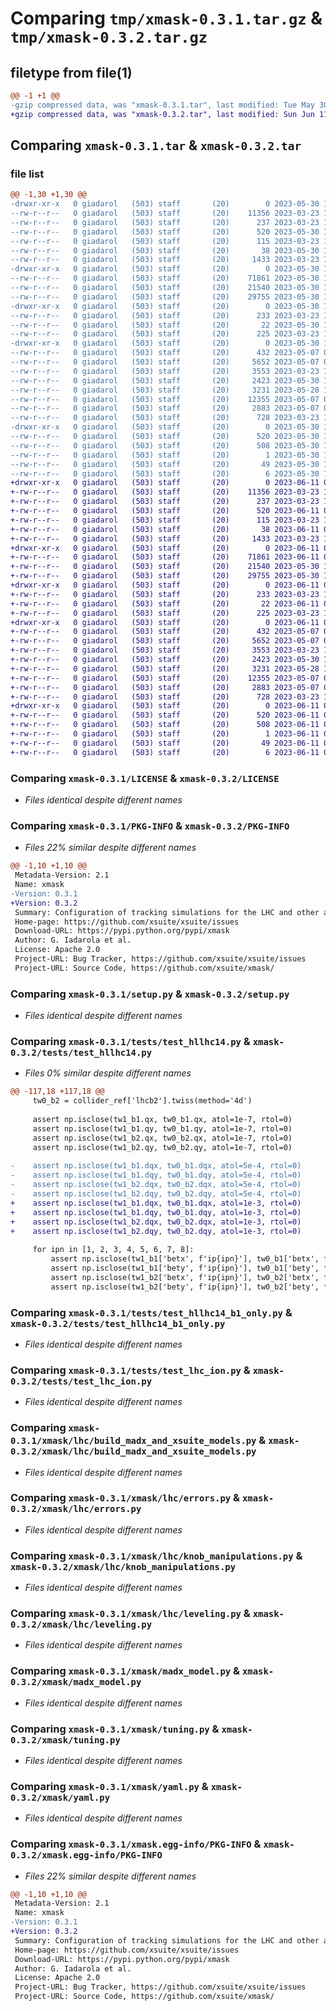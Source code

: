 # Comparing `tmp/xmask-0.3.1.tar.gz` & `tmp/xmask-0.3.2.tar.gz`

## filetype from file(1)

```diff
@@ -1 +1 @@
-gzip compressed data, was "xmask-0.3.1.tar", last modified: Tue May 30 19:23:34 2023, max compression
+gzip compressed data, was "xmask-0.3.2.tar", last modified: Sun Jun 11 06:15:52 2023, max compression
```

## Comparing `xmask-0.3.1.tar` & `xmask-0.3.2.tar`

### file list

```diff
@@ -1,30 +1,30 @@
-drwxr-xr-x   0 giadarol   (503) staff       (20)        0 2023-05-30 19:23:34.396993 xmask-0.3.1/
--rw-r--r--   0 giadarol   (503) staff       (20)    11356 2023-03-23 11:05:06.000000 xmask-0.3.1/LICENSE
--rw-r--r--   0 giadarol   (503) staff       (20)      237 2023-03-23 11:05:06.000000 xmask-0.3.1/MANIFEST.in
--rw-r--r--   0 giadarol   (503) staff       (20)      520 2023-05-30 19:23:34.396826 xmask-0.3.1/PKG-INFO
--rw-r--r--   0 giadarol   (503) staff       (20)      115 2023-03-23 11:05:06.000000 xmask-0.3.1/pyproject.toml
--rw-r--r--   0 giadarol   (503) staff       (20)       38 2023-05-30 19:23:34.397040 xmask-0.3.1/setup.cfg
--rw-r--r--   0 giadarol   (503) staff       (20)     1433 2023-03-23 11:05:06.000000 xmask-0.3.1/setup.py
-drwxr-xr-x   0 giadarol   (503) staff       (20)        0 2023-05-30 19:23:34.386289 xmask-0.3.1/tests/
--rw-r--r--   0 giadarol   (503) staff       (20)    71861 2023-05-30 19:22:48.000000 xmask-0.3.1/tests/test_hllhc14.py
--rw-r--r--   0 giadarol   (503) staff       (20)    21540 2023-05-30 19:22:48.000000 xmask-0.3.1/tests/test_hllhc14_b1_only.py
--rw-r--r--   0 giadarol   (503) staff       (20)    29755 2023-05-30 19:22:48.000000 xmask-0.3.1/tests/test_lhc_ion.py
-drwxr-xr-x   0 giadarol   (503) staff       (20)        0 2023-05-30 19:23:34.388044 xmask-0.3.1/xmask/
--rw-r--r--   0 giadarol   (503) staff       (20)      233 2023-03-23 11:05:06.000000 xmask-0.3.1/xmask/__init__.py
--rw-r--r--   0 giadarol   (503) staff       (20)       22 2023-05-30 19:23:07.000000 xmask-0.3.1/xmask/_version.py
--rw-r--r--   0 giadarol   (503) staff       (20)      225 2023-03-23 11:05:06.000000 xmask-0.3.1/xmask/env_and_links.py
-drwxr-xr-x   0 giadarol   (503) staff       (20)        0 2023-05-30 19:23:34.396573 xmask-0.3.1/xmask/lhc/
--rw-r--r--   0 giadarol   (503) staff       (20)      432 2023-05-07 06:53:44.000000 xmask-0.3.1/xmask/lhc/__init__.py
--rw-r--r--   0 giadarol   (503) staff       (20)     5652 2023-05-07 06:53:44.000000 xmask-0.3.1/xmask/lhc/build_madx_and_xsuite_models.py
--rw-r--r--   0 giadarol   (503) staff       (20)     3553 2023-03-23 11:05:06.000000 xmask-0.3.1/xmask/lhc/errors.py
--rw-r--r--   0 giadarol   (503) staff       (20)     2423 2023-05-30 19:22:48.000000 xmask-0.3.1/xmask/lhc/knob_manipulations.py
--rw-r--r--   0 giadarol   (503) staff       (20)     3231 2023-05-28 15:35:42.000000 xmask-0.3.1/xmask/lhc/leveling.py
--rw-r--r--   0 giadarol   (503) staff       (20)    12355 2023-05-07 06:53:44.000000 xmask-0.3.1/xmask/madx_model.py
--rw-r--r--   0 giadarol   (503) staff       (20)     2883 2023-05-07 06:53:44.000000 xmask-0.3.1/xmask/tuning.py
--rw-r--r--   0 giadarol   (503) staff       (20)      728 2023-03-23 11:05:06.000000 xmask-0.3.1/xmask/yaml.py
-drwxr-xr-x   0 giadarol   (503) staff       (20)        0 2023-05-30 19:23:34.393355 xmask-0.3.1/xmask.egg-info/
--rw-r--r--   0 giadarol   (503) staff       (20)      520 2023-05-30 19:23:34.000000 xmask-0.3.1/xmask.egg-info/PKG-INFO
--rw-r--r--   0 giadarol   (503) staff       (20)      508 2023-05-30 19:23:34.000000 xmask-0.3.1/xmask.egg-info/SOURCES.txt
--rw-r--r--   0 giadarol   (503) staff       (20)        1 2023-05-30 19:23:34.000000 xmask-0.3.1/xmask.egg-info/dependency_links.txt
--rw-r--r--   0 giadarol   (503) staff       (20)       49 2023-05-30 19:23:34.000000 xmask-0.3.1/xmask.egg-info/requires.txt
--rw-r--r--   0 giadarol   (503) staff       (20)        6 2023-05-30 19:23:34.000000 xmask-0.3.1/xmask.egg-info/top_level.txt
+drwxr-xr-x   0 giadarol   (503) staff       (20)        0 2023-06-11 06:15:52.516300 xmask-0.3.2/
+-rw-r--r--   0 giadarol   (503) staff       (20)    11356 2023-03-23 11:05:06.000000 xmask-0.3.2/LICENSE
+-rw-r--r--   0 giadarol   (503) staff       (20)      237 2023-03-23 11:05:06.000000 xmask-0.3.2/MANIFEST.in
+-rw-r--r--   0 giadarol   (503) staff       (20)      520 2023-06-11 06:15:52.516153 xmask-0.3.2/PKG-INFO
+-rw-r--r--   0 giadarol   (503) staff       (20)      115 2023-03-23 11:05:06.000000 xmask-0.3.2/pyproject.toml
+-rw-r--r--   0 giadarol   (503) staff       (20)       38 2023-06-11 06:15:52.516344 xmask-0.3.2/setup.cfg
+-rw-r--r--   0 giadarol   (503) staff       (20)     1433 2023-03-23 11:05:06.000000 xmask-0.3.2/setup.py
+drwxr-xr-x   0 giadarol   (503) staff       (20)        0 2023-06-11 06:15:52.507410 xmask-0.3.2/tests/
+-rw-r--r--   0 giadarol   (503) staff       (20)    71861 2023-06-11 06:15:17.000000 xmask-0.3.2/tests/test_hllhc14.py
+-rw-r--r--   0 giadarol   (503) staff       (20)    21540 2023-05-30 19:22:48.000000 xmask-0.3.2/tests/test_hllhc14_b1_only.py
+-rw-r--r--   0 giadarol   (503) staff       (20)    29755 2023-05-30 19:22:48.000000 xmask-0.3.2/tests/test_lhc_ion.py
+drwxr-xr-x   0 giadarol   (503) staff       (20)        0 2023-06-11 06:15:52.509580 xmask-0.3.2/xmask/
+-rw-r--r--   0 giadarol   (503) staff       (20)      233 2023-03-23 11:05:06.000000 xmask-0.3.2/xmask/__init__.py
+-rw-r--r--   0 giadarol   (503) staff       (20)       22 2023-06-11 06:15:35.000000 xmask-0.3.2/xmask/_version.py
+-rw-r--r--   0 giadarol   (503) staff       (20)      225 2023-03-23 11:05:06.000000 xmask-0.3.2/xmask/env_and_links.py
+drwxr-xr-x   0 giadarol   (503) staff       (20)        0 2023-06-11 06:15:52.515808 xmask-0.3.2/xmask/lhc/
+-rw-r--r--   0 giadarol   (503) staff       (20)      432 2023-05-07 06:53:44.000000 xmask-0.3.2/xmask/lhc/__init__.py
+-rw-r--r--   0 giadarol   (503) staff       (20)     5652 2023-05-07 06:53:44.000000 xmask-0.3.2/xmask/lhc/build_madx_and_xsuite_models.py
+-rw-r--r--   0 giadarol   (503) staff       (20)     3553 2023-03-23 11:05:06.000000 xmask-0.3.2/xmask/lhc/errors.py
+-rw-r--r--   0 giadarol   (503) staff       (20)     2423 2023-05-30 19:22:48.000000 xmask-0.3.2/xmask/lhc/knob_manipulations.py
+-rw-r--r--   0 giadarol   (503) staff       (20)     3231 2023-05-28 15:35:42.000000 xmask-0.3.2/xmask/lhc/leveling.py
+-rw-r--r--   0 giadarol   (503) staff       (20)    12355 2023-05-07 06:53:44.000000 xmask-0.3.2/xmask/madx_model.py
+-rw-r--r--   0 giadarol   (503) staff       (20)     2883 2023-05-07 06:53:44.000000 xmask-0.3.2/xmask/tuning.py
+-rw-r--r--   0 giadarol   (503) staff       (20)      728 2023-03-23 11:05:06.000000 xmask-0.3.2/xmask/yaml.py
+drwxr-xr-x   0 giadarol   (503) staff       (20)        0 2023-06-11 06:15:52.514365 xmask-0.3.2/xmask.egg-info/
+-rw-r--r--   0 giadarol   (503) staff       (20)      520 2023-06-11 06:15:52.000000 xmask-0.3.2/xmask.egg-info/PKG-INFO
+-rw-r--r--   0 giadarol   (503) staff       (20)      508 2023-06-11 06:15:52.000000 xmask-0.3.2/xmask.egg-info/SOURCES.txt
+-rw-r--r--   0 giadarol   (503) staff       (20)        1 2023-06-11 06:15:52.000000 xmask-0.3.2/xmask.egg-info/dependency_links.txt
+-rw-r--r--   0 giadarol   (503) staff       (20)       49 2023-06-11 06:15:52.000000 xmask-0.3.2/xmask.egg-info/requires.txt
+-rw-r--r--   0 giadarol   (503) staff       (20)        6 2023-06-11 06:15:52.000000 xmask-0.3.2/xmask.egg-info/top_level.txt
```

### Comparing `xmask-0.3.1/LICENSE` & `xmask-0.3.2/LICENSE`

 * *Files identical despite different names*

### Comparing `xmask-0.3.1/PKG-INFO` & `xmask-0.3.2/PKG-INFO`

 * *Files 22% similar despite different names*

```diff
@@ -1,10 +1,10 @@
 Metadata-Version: 2.1
 Name: xmask
-Version: 0.3.1
+Version: 0.3.2
 Summary: Configuration of tracking simulations for the LHC and other accelerators
 Home-page: https://github.com/xsuite/xsuite/issues
 Download-URL: https://pypi.python.org/pypi/xmask
 Author: G. Iadarola et al.
 License: Apache 2.0
 Project-URL: Bug Tracker, https://github.com/xsuite/xsuite/issues
 Project-URL: Source Code, https://github.com/xsuite/xmask/
```

### Comparing `xmask-0.3.1/setup.py` & `xmask-0.3.2/setup.py`

 * *Files identical despite different names*

### Comparing `xmask-0.3.1/tests/test_hllhc14.py` & `xmask-0.3.2/tests/test_hllhc14.py`

 * *Files 0% similar despite different names*

```diff
@@ -117,18 +117,18 @@
     tw0_b2 = collider_ref['lhcb2'].twiss(method='4d')
 
     assert np.isclose(tw1_b1.qx, tw0_b1.qx, atol=1e-7, rtol=0)
     assert np.isclose(tw1_b1.qy, tw0_b1.qy, atol=1e-7, rtol=0)
     assert np.isclose(tw1_b2.qx, tw0_b2.qx, atol=1e-7, rtol=0)
     assert np.isclose(tw1_b2.qy, tw0_b2.qy, atol=1e-7, rtol=0)
 
-    assert np.isclose(tw1_b1.dqx, tw0_b1.dqx, atol=5e-4, rtol=0)
-    assert np.isclose(tw1_b1.dqy, tw0_b1.dqy, atol=5e-4, rtol=0)
-    assert np.isclose(tw1_b2.dqx, tw0_b2.dqx, atol=5e-4, rtol=0)
-    assert np.isclose(tw1_b2.dqy, tw0_b2.dqy, atol=5e-4, rtol=0)
+    assert np.isclose(tw1_b1.dqx, tw0_b1.dqx, atol=1e-3, rtol=0)
+    assert np.isclose(tw1_b1.dqy, tw0_b1.dqy, atol=1e-3, rtol=0)
+    assert np.isclose(tw1_b2.dqx, tw0_b2.dqx, atol=1e-3, rtol=0)
+    assert np.isclose(tw1_b2.dqy, tw0_b2.dqy, atol=1e-3, rtol=0)
 
     for ipn in [1, 2, 3, 4, 5, 6, 7, 8]:
         assert np.isclose(tw1_b1['betx', f'ip{ipn}'], tw0_b1['betx', f'ip{ipn}'], rtol=1e-5, atol=0)
         assert np.isclose(tw1_b1['bety', f'ip{ipn}'], tw0_b1['bety', f'ip{ipn}'], rtol=1e-5, atol=0)
         assert np.isclose(tw1_b2['betx', f'ip{ipn}'], tw0_b2['betx', f'ip{ipn}'], rtol=1e-5, atol=0)
         assert np.isclose(tw1_b2['bety', f'ip{ipn}'], tw0_b2['bety', f'ip{ipn}'], rtol=1e-5, atol=0)
```

### Comparing `xmask-0.3.1/tests/test_hllhc14_b1_only.py` & `xmask-0.3.2/tests/test_hllhc14_b1_only.py`

 * *Files identical despite different names*

### Comparing `xmask-0.3.1/tests/test_lhc_ion.py` & `xmask-0.3.2/tests/test_lhc_ion.py`

 * *Files identical despite different names*

### Comparing `xmask-0.3.1/xmask/lhc/build_madx_and_xsuite_models.py` & `xmask-0.3.2/xmask/lhc/build_madx_and_xsuite_models.py`

 * *Files identical despite different names*

### Comparing `xmask-0.3.1/xmask/lhc/errors.py` & `xmask-0.3.2/xmask/lhc/errors.py`

 * *Files identical despite different names*

### Comparing `xmask-0.3.1/xmask/lhc/knob_manipulations.py` & `xmask-0.3.2/xmask/lhc/knob_manipulations.py`

 * *Files identical despite different names*

### Comparing `xmask-0.3.1/xmask/lhc/leveling.py` & `xmask-0.3.2/xmask/lhc/leveling.py`

 * *Files identical despite different names*

### Comparing `xmask-0.3.1/xmask/madx_model.py` & `xmask-0.3.2/xmask/madx_model.py`

 * *Files identical despite different names*

### Comparing `xmask-0.3.1/xmask/tuning.py` & `xmask-0.3.2/xmask/tuning.py`

 * *Files identical despite different names*

### Comparing `xmask-0.3.1/xmask/yaml.py` & `xmask-0.3.2/xmask/yaml.py`

 * *Files identical despite different names*

### Comparing `xmask-0.3.1/xmask.egg-info/PKG-INFO` & `xmask-0.3.2/xmask.egg-info/PKG-INFO`

 * *Files 22% similar despite different names*

```diff
@@ -1,10 +1,10 @@
 Metadata-Version: 2.1
 Name: xmask
-Version: 0.3.1
+Version: 0.3.2
 Summary: Configuration of tracking simulations for the LHC and other accelerators
 Home-page: https://github.com/xsuite/xsuite/issues
 Download-URL: https://pypi.python.org/pypi/xmask
 Author: G. Iadarola et al.
 License: Apache 2.0
 Project-URL: Bug Tracker, https://github.com/xsuite/xsuite/issues
 Project-URL: Source Code, https://github.com/xsuite/xmask/
```

